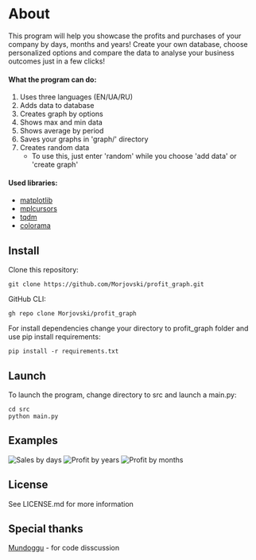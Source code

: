 # About

This program will help you showcase the profits and purchases of your company by days, months and years! Create your own database, choose personalized options and compare the data to analyse your business outcomes just in a few clicks! 

#### What the program can do:
1. Uses three languages (EN/UA/RU)
2. Adds data to database
3. Creates graph by options
4. Shows max and min data
5. Shows average by period
6. Saves your graphs in 'graph/' directory
7. Creates random data
    * To use this, just enter 'random' while you choose 'add data' or 'create graph'

#### Used libraries:
* [matplotlib](https://github.com/matplotlib/matplotlib)
* [mplcursors](https://github.com/anntzer/mplcursors)
* [tqdm](https://github.com/tqdm/tqdm)
* [colorama](https://github.com/tartley/colorama)

## Install

Clone this repository:
```
git clone https://github.com/Morjovski/profit_graph.git
```
GitHub CLI:
```
gh repo clone Morjovski/profit_graph
```
For install dependencies change your directory to profit_graph folder and use pip install requirements:
```
pip install -r requirements.txt
```
## Launch
To launch the program, change directory to src and launch a main.py:
```
cd src
python main.py
```

## Examples

![Sales by days](https://i.imgur.com/1icI15u.png)
![Profit by years](https://i.imgur.com/Efg9KAc.png)
![Profit by months](https://i.imgur.com/44Lp93I.png)

## License

See LICENSE.md for more information

## Special thanks

[Mundoggu](https://github.com/Mundoggu) - for code disscussion

